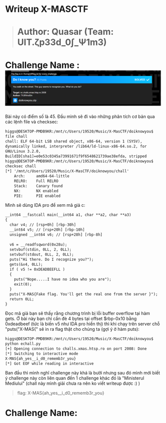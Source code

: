 # Writeup X-MASCTF 
> # Author: Quasar (Team: UIT.ζp33d_0∫_Ψ1m3)
# Challenge Name : ![screenshot](https://github.com/19520611/Writeup/raw/main/xmasCTF/img/doiknowyou1.PNG)
Bài này có điểm số là 45. Đầu mình sẽ đi vào những phân tích cơ bản qua các lệnh file và checksec:
```
higgs@DESKTOP-PMDB9KR:/mnt/c/Users/19520/Music/X-MasCTF/doiknowyou$ file chall
chall: ELF 64-bit LSB shared object, x86-64, version 1 (SYSV), dynamically linked, interpreter /lib64/ld-linux-x86-64.so.2, for GNU/Linux 3.2.0, BuildID[sha1]=e0e53c0345a73991671f9f6548621739ae38efda, stripped
higgs@DESKTOP-PMDB9KR:/mnt/c/Users/19520/Music/X-MasCTF/doiknowyou$ checksec chall
[*] '/mnt/c/Users/19520/Music/X-MasCTF/doiknowyou/chall'
    Arch:     amd64-64-little
    RELRO:    Full RELRO
    Stack:    Canary found
    NX:       NX enabled
    PIE:      PIE enabled
``` 

Mình sẽ dùng IDA pro để xem mã giả c:
```
__int64 __fastcall main(__int64 a1, char **a2, char **a3)
{
  char v4; // [rsp+0h] [rbp-30h]
  __int64 v5; // [rsp+20h] [rbp-10h]
  unsigned __int64 v6; // [rsp+28h] [rbp-8h]

  v6 = __readfsqword(0x28u);
  setvbuf(stdin, 0LL, 2, 0LL);
  setvbuf(stdout, 0LL, 2, 0LL);
  puts("Hi there. Do I recognize you?");
  gets(&v4, 0LL);
  if ( v5 != 0xDEADBEEFLL )
  {
    puts("Nope.....I have no idea who you are");
    exit(0);
  }
  puts("X-MAS{Fake flag. You'll get the real one from the server }");
  return 0LL;
}
```
Đọc mã giả bạn sẽ thấy rằng chương trình bị lỗi buffer overflow tại hàm gets. Ở bài này bạn chỉ cần đè 4 bytes tại offset $rbp-0x10 bằng 0xdeadbeef (tức là biến v5 như IDA pro hiển thị) thì khi chạy trên server chỗ "puts("X-MAS{" sẽ in ra flag thật cho chúng ta (gợi ý ở hàm puts):
```
higgs@DESKTOP-PMDB9KR:/mnt/c/Users/19520/Music/X-MasCTF/doiknowyou$ python echall.py
[+] Opening connection to challs.xmas.htsp.ro on port 2008: Done
[*] Switching to interactive mode
X-MAS{ah_yes__i_d0_rememb3r_you}
[*] Got EOF while reading in interactive
```
Ban đầu thì mình nghĩ challenge này khá là bưởi nhưng sau đó mình mới biết ý challenge này còn liên quan đến 1 challenge khác đó là "Ministerul Mediului" (chall này mình giải chưa ra nên ko viết writeup được :) )  
> flag: X-MAS{ah_yes__i_d0_rememb3r_you}

# Challenge Name: 


